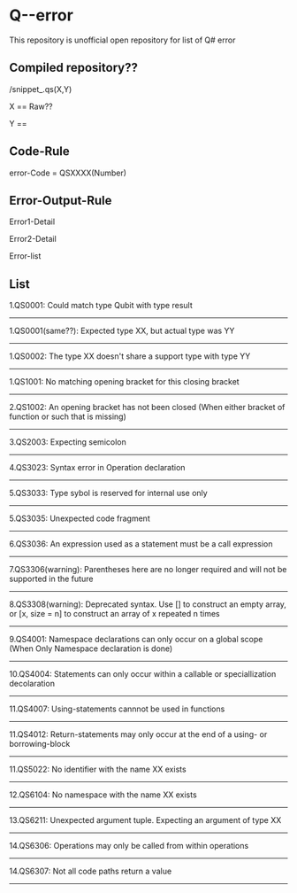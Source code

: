 # Q--error 

This repository is unofficial open repository for list of Q# error 


## Compiled repository??

/snippet_.qs(X,Y)

X == Raw??

Y == 


## Code-Rule

error-Code = QSXXXX(Number)

## Error-Output-Rule

Error1-Detail

Error2-Detail

Error-list


## List

1.QS0001: Could match type Qubit with type result

---

1.QS0001(same??): Expected type XX, but actual type was YY

---

1.QS0002: The type XX doesn't share a support type with type YY

---

1.QS1001: No matching opening bracket for this closing bracket 

---

2.QS1002: An opening bracket has not been closed (When either bracket of function or such that is missing)

---

3.QS2003: Expecting semicolon

---

4.QS3023:  Syntax error in Operation declaration

---

5.QS3033: Type sybol is reserved for internal use only

---

5.QS3035: Unexpected code fragment

---

6.QS3036: An expression used as a statement must be a call expression

---

7.QS3306(warning): Parentheses here are no longer required and will not be supported in the future 

---

8.QS3308(warning): Deprecated syntax. Use [] to construct an empty array, or [x, size = n] to construct an array of x repeated n times

---

9.QS4001: Namespace declarations can only occur on a global scope (When Only Namespace declaration is done)

---

10.QS4004: Statements can only occur within a callable or speciallization decolaration

---

11.QS4007: Using-statements cannnot be used in functions

---

11.QS4012: Return-statements may only occur at the end of a using- or borrowing-block

---

11.QS5022: No identifier with the name XX exists

---

12.QS6104: No namespace with the name XX exists

---

13.QS6211: Unexpected argument tuple. Expecting an argument of type XX

---

14.QS6306: Operations may only be called from within operations

---

14.QS6307: Not all code paths return a value

---
